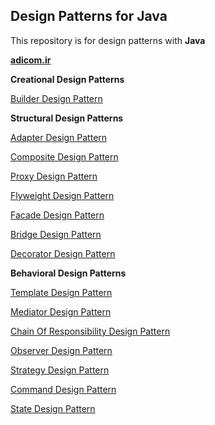 Design Patterns for Java
-------------
This repository is for design patterns with **Java**

**[adicom.ir](http://www.adicom.ir/)**

**Creational Design Patterns**

[Builder Design Pattern](https://github.com/adicomdotir/DasignPatternJava/tree/master/Builder%20Design%20Pattern)

**Structural Design Patterns**

[Adapter Design Pattern](https://github.com/adicomdotir/DasignPatternJava/tree/master/Adapter%20Design%20Pattern)

[Composite Design Pattern](https://github.com/adicomdotir/DasignPatternJava/tree/master/Composite%20Design%20Pattern)

[Proxy Design Pattern](https://github.com/adicomdotir/DasignPatternJava/tree/master/Proxy%20Design%20Pattern)

[Flyweight Design Pattern](https://github.com/adicomdotir/DasignPatternJava/tree/master/Flyweight%20Design%20Pattern)

[Facade Design Pattern](https://github.com/adicomdotir/DasignPatternJava/tree/master/Facade%20Design%20Pattern)

[Bridge Design Pattern](https://github.com/adicomdotir/DasignPatternJava/tree/master/Bridge%20Design%20Pattern)

[Decorator Design Pattern](https://github.com/adicomdotir/DasignPatternJava/tree/master/Decorator%20Design%20Pattern)

**Behavioral Design Patterns**

[Template Design Pattern](https://github.com/adicomdotir/DasignPatternJava/tree/master/Template%20Design%20Pattern)

[Mediator Design Pattern](https://github.com/adicomdotir/DasignPatternJava/tree/master/Mediator%20Design%20Pattern)

[Chain Of Responsibility Design Pattern](https://github.com/adicomdotir/DasignPatternJava/tree/master/Chain%20Of%20Responsibility%20Design%20Pattern)

[Observer Design Pattern](https://github.com/adicomdotir/DasignPatternJava/tree/master/Observer%20Design%20Pattern)

[Strategy Design Pattern](https://github.com/adicomdotir/DasignPatternJava/tree/master/Strategy%20Design%20Pattern)

[Command Design Pattern](https://github.com/adicomdotir/DasignPatternJava/tree/master/Command%20Design%20Pattern)

[State Design Pattern](https://github.com/adicomdotir/DasignPatternJava/tree/master/State%20Design%20Pattern)
